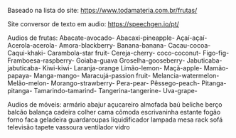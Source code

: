 Baseado na lista do site:
    https://www.todamateria.com.br/frutas/

Site conversor de texto em audio:
    https://speechgen.io/pt/


Audios de frutas:
Abacate-avocado-
Abacaxi-pineapple-
Açaí-açaí-
Acerola-acerola-
Amora-blackberry-
Banana-banana-
Cacau-cocoa-
Caqui-khaki-
Carambola-star fruit-
Cereja-cherry-
coco-coconut-
Figo-fig-
Framboesa-raspberry-
Goiaba-guava
Groselha-gooseberry-
Jabuticaba-jabuticaba-
Kiwi-kiwi-
Laranja-orange
Limão-lemon-
Maçã-apple-
Mamão-papaya-
Manga-mango-
Maracujá-passion fruit-
Melancia-watermelon-
Melão-melon-
Morango-strawberry-
Pera-pear-
Pêssego-peach-
Pitanga-pitanga-
Tamarindo-tamarind-
Tangerina-tangerine-
Uva-grape-

Audios de móveis:
armário
abajur
açucareiro
almofada
baú
beliche
berço
balcão
balança
cadeira
colher
cama
cômoda
escrivaninha
estante
fogão
forno
faca
geladeira
guardaroupas
liquidificador
lampada
mesa
rack 
sofá
televisão
tapete
vassoura
ventilador
vidro
